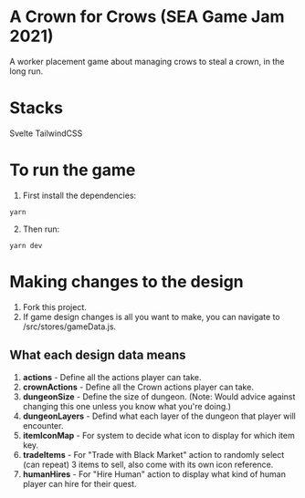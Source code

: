# A Crown for Crows (SEA Game Jam 2021)

A worker placement game about managing crows to steal a crown, in the long run.

# Stacks

Svelte
TailwindCSS

# To run the game

1. First install the dependencies:

```yarn```

2. Then run:

```yarn dev```

# Making changes to the design

1. Fork this project.
2. If game design changes is all you want to make, you can navigate to /src/stores/gameData.js.

## What each design data means

1. **actions** - Define all the actions player can take.
2. **crownActions** - Define all the Crown actions player can take.
3. **dungeonSize** - Define the size of dungeon. (Note: Would advice against changing this one unless you know what you're doing.)
4. **dungeonLayers** - Defind what each layer of the dungeon that player will encounter.
5. **itemIconMap** - For system to decide what icon to display for which item key.
6. **tradeItems** - For "Trade with Black Market" action to randomly select (can repeat) 3 items to sell, also come with its own icon reference.
7. **humanHires** - For "Hire Human" action to display what kind of human player can hire for their quest.